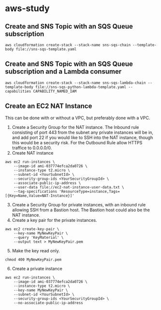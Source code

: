 # aws-study
## Create and SNS Topic with an SQS Queue subscription
```
aws cloudformation create-stack --stack-name sns-sqs-chain --template-body file://sns-sqs-template.yaml
```
## Create and SNS Topic with an SQS Queue subscription and a Lambda consumer
```
aws cloudformation create-stack --stack-name sns-sqs-lambda-chain --template-body file://sns-sqs-python-lambda-template.yaml --capabilities CAPABILITY_NAMED_IAM
```
## Create an EC2 NAT Instance
This can be done with or without a VPC, but preferably done with a VPC.
1. Create a Security Group for the NAT instance. The Inbound rule consisting of port 443 from the subnet any private instances will be in, and add port 22 if you would like to SSH into the NAT instance, though this would be a security risk. For the Outbound Rule allow HTTPS traffice to 0.0.0.0/0.
2. Create NAT instance
```
aws ec2 run-instances \
    --image-id ami-037774efca2da0726 \
    --instance-type t2.micro \
    --subnet-id <YourSubnetId> \
    --security-group-ids <YourSecurityGroupId> \
    --associate-public-ip-address \
    --user-data file://ec2-nat-instance-user-data.txt \
    --tag-specifications 'ResourceType=instance,Tags=[{Key=Name,Value=NAT-Instance}]'
```
3. Create a Security Group for private instances, with an inbound rule allowing SSH from a Bastion host. The Bastion host could also be the NAT instance.
4. Create a key pair for the private instances.
```
aws ec2 create-key-pair \
    --key-name MyNewKeyPair \
    --query 'KeyMaterial' \
    --output text > MyNewKeyPair.pem
```
5. Make the key read only.
```
chmod 400 MyNewKeyPair.pem
```
6. Create a private instance
```
aws ec2 run-instances \
    --image-id ami-037774efca2da0726 \
    --instance-type t2.micro \
    --key-name MyNewKeyPair \
    --subnet-id <YourSubnetId> \
    --security-group-ids <YourSecurityGroupId> \
    --no-associate-public-ip-address
```
